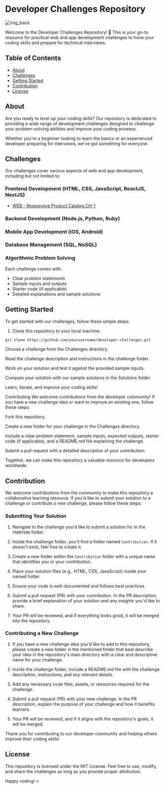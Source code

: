 # Developer Challenges Repository

![img_back](https://github.com/VaibhavYT/Development-Challenges/assets/78371075/2f7d803f-3c48-4f76-a14a-e7ead2de6d37)



Welcome to the Developer Challenges Repository! 🚀 This is your go-to resource for practical web and app development challenges to hone your coding skills and prepare for technical interviews.

## Table of Contents

- [About](#about)
- [Challenges](#challenges)
- [Getting Started](#getting-started)
- [Contribution](#contribution)
- [License](#license)

## About

Are you ready to level up your coding skills? Our repository is dedicated to providing a wide range of development challenges designed to challenge your problem-solving abilities and improve your coding prowess.

Whether you're a beginner looking to learn the basics or an experienced developer preparing for interviews, we've got something for everyone.

## Challenges

Our challenges cover various aspects of web and app development, including but not limited to:

### Frontend Development (HTML, CSS, JavaScript, ReactJS, NextJS)

- [WEB - Responsive Product Catalog CH-1](FRONTEND/WEB/Responsive%20Product%20Catalog%20CH-1)

### Backend Development (Node.js, Python, Ruby)

### Mobile App Development (iOS, Android)

### Database Management (SQL, NoSQL)

### Algorithmic Problem Solving


Each challenge comes with:

- Clear problem statements
- Sample inputs and outputs
- Starter code (if applicable)
- Detailed explanations and sample solutions

## Getting Started

To get started with our challenges, follow these simple steps:

1. Clone this repository to your local machine.

```bash
git clone https://github.com/yourusername/developer-challenges.git
```
Choose a challenge from the Challenges directory.

Read the challenge description and instructions in the challenge folder.

Work on your solution and test it against the provided sample inputs.

Compare your solution with our sample solutions in the Solutions folder.

Learn, iterate, and improve your coding skills!

Contributing
We welcome contributions from the developer community! If you have a new challenge idea or want to improve an existing one, follow these steps:

Fork this repository.

Create a new folder for your challenge in the Challenges directory.

Include a clear problem statement, sample inputs, expected outputs, starter code (if applicable), and a README.md file explaining the challenge.

Submit a pull request with a detailed description of your contribution.

Together, we can make this repository a valuable resource for developers worldwide.
## Contribution

We welcome contributions from the community to make this repository a collaborative learning resource. If you'd like to submit your solution to a challenge or contribute a new challenge, please follow these steps:

### Submitting Your Solution

1. Navigate to the challenge you'd like to submit a solution for in the `FRONTEND` folder.

2. Inside the challenge folder, you'll find a folder named `Contribution`. If it doesn't exist, feel free to create it.

3. Create a new folder within the `Contribution` folder with a unique name that identifies you or your contribution.

4. Place your solution files (e.g., HTML, CSS, JavaScript) inside your named folder.

5. Ensure your code is well-documented and follows best practices.

6. Submit a pull request (PR) with your contribution. In the PR description, provide a brief explanation of your solution and any insights you'd like to share.

7. Your PR will be reviewed, and if everything looks good, it will be merged into the repository.

### Contributing a New Challenge

1. If you have a new challenge idea you'd like to add to this repository, please create a new folder in the mentioned folder that best describe your idea  in the  repository's main directory with a clear and descriptive name for your challenge.

2. Inside the challenge folder, include a README.md file with the challenge description, instructions, and any relevant details.

3. Add any necessary code files, assets, or resources required for the challenge.

4. Submit a pull request (PR) with your new challenge. In the PR description, explain the purpose of your challenge and how it benefits learners.

5. Your PR will be reviewed, and if it aligns with the repository's goals, it will be merged.

Thank you for contributing to our developer community and helping others improve their coding skills!

## License
This repository is licensed under the MIT License. Feel free to use, modify, and share the challenges as long as you provide proper attribution.

Happy coding! 🔥
